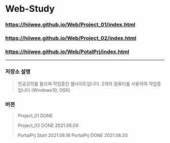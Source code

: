 # Web-Study
### https://hiiwee.github.io/Web/Project_01/index.html
### https://hiiwee.github.io/Web/Project_02/index.html
### https://hiiwee.github.io/Web/PotalPrj/index.html
-------------
### 저장소 설명
> 전공강의를 들으며 작업중인 웹사이트입니다.
> 2개의 컴퓨터를 사용하여 작업중입니다 (Windows10, OSX)

### 버젼
> Project_01 DONE
> 
> Project_02 DONE 2021.06.09
>
> PortalPrj Start 2021.06.18
> PortalPrj DONE  2021.06.20
